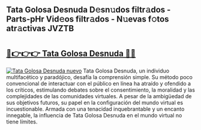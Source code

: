## Tata Golosa Desnuda D𝚎sn𝚞dos filtr𝚊dos - Parts-pHr Vid𝚎os filtr𝚊dos - N𝚞evas f𝚘tos atr𝚊ctivas JVZTB

# <h2><a href="http://mbck0zr.tromn.icu/?c=Tata+Golosa+Desnuda">🔗👉👉👉 Tata Golosa Desnuda 🔗🔗</a></h2>

[![Tata Golosa Desnuda nuevo](https://i.imgur.com/pEAQMta.gif)](http://mbck0zr.tromn.icu/?c=Tata+Golosa+Desnuda)
Tata Golosa Desnuda, un individuo multifacético y paradójico, desafía la comprensión simple. Su método poco convencional de interactuar con el público en línea ha atraído y ofendido a los críticos, estimulando debates sobre el consentimiento, la moralidad y las complejidades de las comunidades virtuales. A pesar de la ambigüedad de sus objetivos futuros, su papel en la configuración del mundo virtual es incuestionable. Armada con una tenacidad inquebrantable y un encanto innegable, la influencia de Tata Golosa Desnuda en el mundo virtual no tiene límites.
